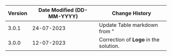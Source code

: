 | **Version** | **Date Modified (DD-MM-YYYY)** | **Change History**                          |
|-------------|--------------------------------|---------------------------------------------|
| 3.0.1       | 24-07-2023                     | Update Table markdown from "| : |" to "| - |" in SOCProcessFramework **Workbook** . |
| 3.0.0       | 12-07-2023                     | Correction of **Logo** in the solution. |
